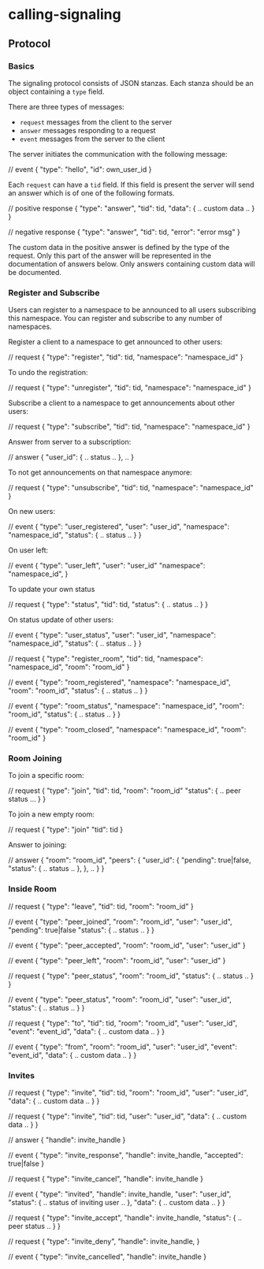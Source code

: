 # calling-signaling

## Protocol

### Basics

The signaling protocol consists of JSON stanzas. Each stanza should be an
object containing a `type` field.

There are three types of messages:

* `request` messages from the client to the server
* `answer` messages responding to a request
* `event` messages from the server to the client

The server initiates the communication with the following message:

  // event
  {
    "type": "hello",
    "id": own_user_id
  }

Each `request` can have a `tid` field. If this field is present the server will
send an answer which is of one of the following formats.

  // positive response
  {
    "type": "answer",
    "tid": tid,
    "data": { .. custom data .. }
  }

  // negative response
  {
    "type": "answer",
    "tid": tid,
    "error": "error msg"
  }

The custom data in the positive answer is defined by the type of the request.
Only this part of the answer will be represented in the documentation of
answers below. Only answers containing custom data will be documented.

### Register and Subscribe

Users can register to a namespace to be announced to all users subscribing this
namespace. You can register and subscribe to any number of namespaces.

Register a client to a namespace to get announced to other users:

  // request
  {
    "type": "register",
    "tid": tid,
    "namespace": "namespace_id"
  }

To undo the registration:

  // request
  {
    "type": "unregister",
    "tid": tid,
    "namespace": "namespace_id"
  }

Subscribe a client to a namespace to get announcements about other users:

  // request
  {
    "type": "subscribe",
    "tid": tid,
    "namespace": "namespace_id"
  }

Answer from server to a subscription:

  // answer
  {
    "user_id": { .. status .. },
    ..
  }

To not get announcements on that namespace anymore:

  // request
  {
    "type": "unsubscribe",
    "tid": tid,
    "namespace": "namespace_id"
  }

On new users:

  // event
  {
    "type": "user_registered",
    "user": "user_id",
    "namespace": "namespace_id",
    "status": { .. status .. }
  }

On user left:

  // event
  {
    "type": "user_left",
    "user": "user_id"
    "namespace": "namespace_id",
  }

To update your own status

  // request
  {
    "type": "status",
    "tid": tid,
    "status": { .. status .. }
  }

On status update of other users:

  // event
  {
    "type": "user_status",
    "user": "user_id",
    "namespace": "namespace_id",
    "status": { .. status .. }
  }

  // request
  {
    "type": "register_room",
    "tid": tid,
    "namespace": "namespace_id",
    "room": "room_id"
  }

  // event
  {
    "type": "room_registered",
    "namespace": "namespace_id",
    "room": "room_id",
    "status": { .. status .. }
  }

  // event
  {
    "type": "room_status",
    "namespace": "namespace_id",
    "room": "room_id",
    "status": { .. status .. }
  }

  // event
  {
    "type": "room_closed",
    "namespace": "namespace_id",
    "room": "room_id"
  }

### Room Joining

To join a specific room:

  // request
  {
    "type": "join",
    "tid": tid,
    "room": "room_id"
    "status": { .. peer status ... }
  }

To join a new empty room:

  // request
  {
    "type": "join"
    "tid": tid
  }

Answer to joining:

  // answer
  {
    "room": "room_id",
    "peers": {
      "user_id": {
        "pending": true|false,
        "status": { .. status .. },
      },
      ..
    }
  }

### Inside Room

  // request
  {
    "type": "leave",
    "tid": tid,
    "room": "room_id"
  }

  // event
  {
    "type": "peer_joined",
    "room": "room_id",
    "user": "user_id",
    "pending": true|false
    "status": { .. status .. }
  }

  // event
  {
    "type": "peer_accepted",
    "room": "room_id",
    "user": "user_id"
  }

  // event
  {
    "type": "peer_left",
    "room": "room_id",
    "user": "user_id"
  }

  // request
  {
    "type": "peer_status",
    "room": "room_id",
    "status": { .. status .. }
  }

  // event
  {
    "type": "peer_status",
    "room": "room_id",
    "user": "user_id",
    "status": { .. status .. }
  }

  // request
  {
    "type": "to",
    "tid": tid,
    "room": "room_id",
    "user": "user_id",
    "event": "event_id",
    "data": { .. custom data .. }
  }

  // event
  {
    "type": "from",
    "room": "room_id",
    "user": "user_id",
    "event": "event_id",
    "data": { .. custom data .. }
  }

### Invites

  // request
  {
    "type": "invite",
    "tid": tid,
    "room": "room_id",
    "user": "user_id",
    "data": { .. custom data .. }
  }

  // request
  {
    "type": "invite",
    "tid": tid,
    "user": "user_id",
    "data": { .. custom data .. }
  }

  // answer
  {
    "handle": invite_handle
  }

  // event
  {
    "type": "invite_response",
    "handle": invite_handle,
    "accepted": true|false
  }

  // request
  {
    "type": "invite_cancel",
    "handle": invite_handle
  }

  // event
  {
    "type": "invited",
    "handle": invite_handle,
    "user": "user_id",
    "status": { .. status of inviting user .. },
    "data": { .. custom data .. }
  }

  // request
  {
    "type": "invite_accept",
    "handle": invite_handle,
    "status": { .. peer status .. }
  }

  // request
  {
    "type": "invite_deny",
    "handle": invite_handle,
  }

  // event
  {
    "type": "invite_cancelled",
    "handle": invite_handle
  }
